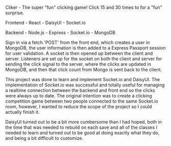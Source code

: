 Cliker - The super "fun" clicking game! Click 15 and 30 times to for a "fun" surprise.

Frontend -
React - DaisyUI - Socket.io

Backend -
Node.js - Express - Socket.io - MongoDB

Sign in via a fetch 'POST' from the front end, which creates a user in MongoDB, the user information is then added to a Express Passport session for user validation. A socket is then opened up between the client and server. Listeners are set up for the socket on both the client and server for sending the click signal to the server, where the clicks are updated in MongoDB, and then that click count from Mongo is sent back to the client.

This project was done to learn and implement Socket.io and DaisyUI. The implementation of Socket.io was successful and totally useful for managing a realtime connection between the backend and front end so the clicks were always up to date. The original intention was to create a clicking competition game between two people connected to the same Socket.io room, however, I wanted to reduce the scope of the project so I could actually finish it.

DaisyUI turned out to be a bit more cumbersome than I had hoped, both in the time that was needed to rebuild on each save and all of the classes I needed to learn and turned out to be good at doing exactly what they do, and being a bit difficult to customize.

